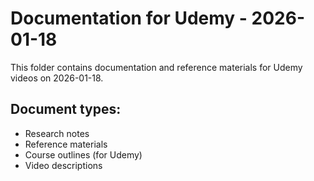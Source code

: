 # Documentation for Udemy - 2026-01-18

This folder contains documentation and reference materials for Udemy videos on 2026-01-18.

## Document types:
- Research notes
- Reference materials
- Course outlines (for Udemy)
- Video descriptions
